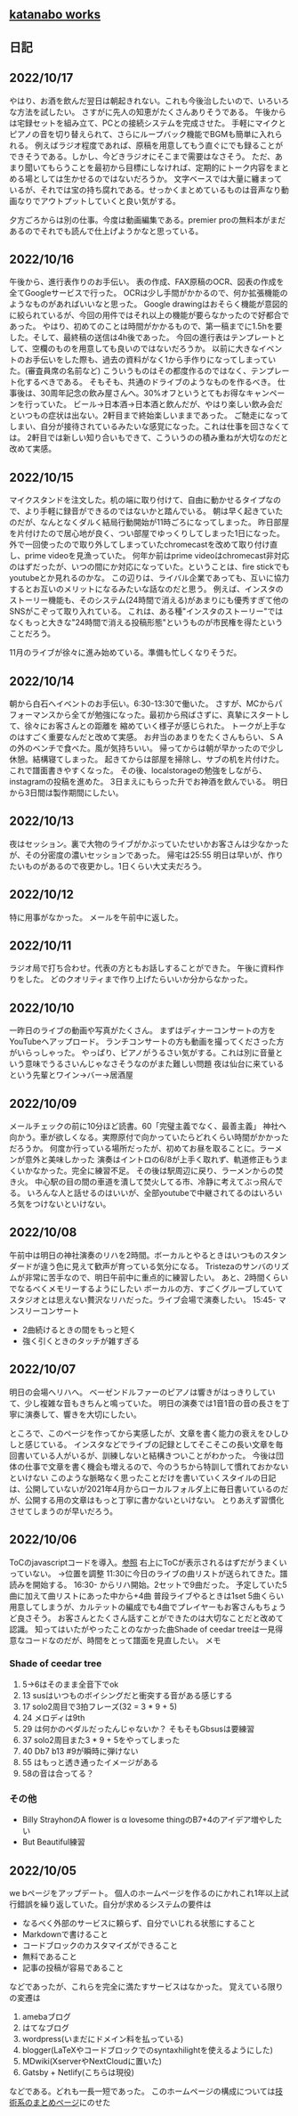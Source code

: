 <link rel="stylesheet" href="./github-markdown.css" type="text/css">
<link rel="stylesheet" href="toc.css">
<head>
<meta name="viewport" content="width=device-width, initial-scale=1.0, maximum-scale=1.0, minimum-scale=1.0">
</head>
<div class="contents wrapper">
<article>


# [katanabo works](./index.html)
# 日記

## 2022/10/17
やはり、お酒を飲んだ翌日は朝起きれない。これも今後治したいので、いろいろな方法を試したい。
さすがに先人の知恵がたくさんありそうである。
午後からは宅録セットを組み立て、PCとの接続システムを完成させた。
手軽にマイクとピアノの音を切り替えられて、さらにループバック機能でBGMも簡単に入れられる。
例えばラジオ程度であれば、原稿を用意してもう直ぐにでも録ることができそうである。しかし、今どきラジオにそこまで需要はなさそう。
ただ、あまり聞いてもらうことを最初から目標にしなければ、定期的にトーク内容をまとめる場としては生かせるのではないだろうか。
文字ベースでは大量に纏まっているが、それでは宝の持ち腐れである。せっかくまとめているものは音声なり動画なりでアウトプットしていくと良い気がする。

夕方ごろからは別の仕事。今度は動画編集である。premier proの無料本がまだあるのでそれでも読んで仕上げようかなと思っている。


## 2022/10/16
午後から、進行表作りのお手伝い。
表の作成、FAX原稿のOCR、図表の作成を全てGoogleサービスで行った。
OCRは少し手間がかかるので、何か拡張機能のようなものがあればいいなと思った。
Google drawingはおそらく機能が意図的に絞られているが、今回の用件ではそれ以上の機能が要らなかったので好都合であった。
やはり、初めてのことは時間がかかるもので、第一稿までに1.5hを要した。そして、最終稿の送信は4h後であった。
今回の進行表はテンプレートとして、空欄のものを用意しても良いのではないだろうか。
以前に大きなイベントのお手伝いをした際も、過去の資料がなく1から手作りになってしまっていた。(審査員席の名前など)
こういうものはその都度作るのではなく、テンプレート化するべきである。
そもそも、共通のドライブのようなものを作るべき。
仕事後は、30周年記念の飲み屋さんへ。30%オフというとてもお得なキャンペーンを行っていた。
ビール→日本酒→日本酒と飲んだが、やはり楽しい飲み会だといつもの症状は出ない。2軒目まで終始楽しいままであった。
ご馳走になってしまい、自分が接待されているみたいな感覚になった。これは仕事を回さなくては。
2軒目では新しい知り合いもできて、こういうのの積み重ねが大切なのだと改めて実感。

## 2022/10/15
マイクスタンドを注文した。机の端に取り付けて、自由に動かせるタイプなので、より手軽に録音ができるのではないかと踏んでいる。
朝は早く起きていたのだが、なんとなくダルく結局行動開始が11時ごろになってしまった。
昨日部屋を片付けたので居心地が良く、つい部屋でゆっくりしてしまった1日になった。
外で一回使ったので取り外してしまっていたchromecastを改めて取り付け直し、prime videoを見漁っていた。
何年か前はprime videoはchromecast非対応のはずだったが、いつの間にか対応になっていた。ということは、fire stickでもyoutubeとか見れるのかな。
この辺りは、ライバル企業であっても、互いに協力するとお互いのメリットになるみたいな話なのだと思う。
例えば、インスタのストーリー機能も、そのシステム(24時間で消える)があまりにも優秀すぎて他のSNSがこぞって取り入れている。
これは、ある種"インスタのストーリー"ではなくもっと大きな"24時間で消える投稿形態"というものが市民権を得たということだろう。

11月のライブが徐々に進み始めている。準備も忙しくなりそうだ。

## 2022/10/14 
朝から白石へイベントのお手伝い。6:30-13:30で働いた。
さすが、MCからパフォーマンスから全てが勉強になった。最初から飛ばさずに、真摯にスタートして、徐々にお客さんとの距離を
縮めていく様子が感じられた。
トークが上手なのはすごく重要なんだと改めて実感。
お弁当のあまりをたくさんもらい、ＳＡの外のベンチで食べた。風が気持ちいい。
帰ってからは朝が早かったので少し休憩。結構寝てしまった。
起きてからは部屋を掃除し、サブの机を片付けた。これで譜面書きやすくなった。
その後、localstorageの勉強をしながら、instagramの投稿を進めた。
3日まえにもらった升でお神酒を飲んでいる。
明日から3日間は製作期間にしたい。


## 2022/10/13
夜はセッション。裏で大物のライブがかぶっていたせいかお客さんは少なかったが、その分密度の濃いセッションであった。
帰宅は25:55
明日は早いが、作りたいものがあるので夜更かし。1日くらい大丈夫だろう。

## 2022/10/12
特に用事がなかった。
メールを午前中に返した。

## 2022/10/11
ラジオ局で打ち合わせ。代表の方ともお話しすることができた。
午後に資料作りをした。
どのクオリティまで作り上げたらいいか分からなかった。

## 2022/10/10
一昨日のライブの動画や写真がたくさん。
まずはディナーコンサートの方をYouTubeへアップロード。
ランチコンサートの方も動画を撮ってくださった方がいらっしゃった。
やっぱり、ピアノがうるさい気がする。これは別に音量という意味でうるさいんじゃなさそうなのがまた難しい問題
夜は仙台に来ているという先輩とワイン→バー→居酒屋


## 2022/10/09
メールチェックの前に10分ほど読書。60「完璧主義でなく、最善主義」
神社へ向かう。車が欲しくなる。実際原付で向かっていたらどれくらい時間がかかっただろうか。
何度か行っている場所だったが、初めてお昼を取ることに。ラーメンが意外と美味しかった
演奏はイントロの6/8が上手く取れず、軌道修正もうまくいかなかった。完全に練習不足。
その後は駅周辺に戻り、ラーメンからの焚き火。
中心駅の目の間の車道を潰して焚火してる市、冷静に考えてぶっ飛んでる。
いろんな人と話せるのはいいが、全部youtubeで中継されてるのはいろいろ気をつけないといけない。


## 2022/10/08
午前中は明日の神社演奏のリハを2時間。ボーカルとやるときはいつものスタンダードが違う色に見えて歓声が育っている気分になる。
Tristezaのサンバのリズムが非常に苦手なので、明日午前中に重点的に練習したい。
あと、2時間くらいでなるべくメモリーするようにしたい
ボーカルの方、すごくグルーブしていてスタジオとは思えない贅沢なリハだった。ライブ会場で演奏したい。
15:45- マンスリーコンサート
- 2曲続けるときの間をもっと短く
- 強く引くときのタッチが雑すぎる


## 2022/10/07
明日の会場へリハへ。
ベーゼンドルファーのピアノは響きがはっきりしていて、少し複雑な音もきちんと鳴っていた。
明日の演奏では1音1音の音の長さを丁寧に演奏して、響きを大切にしたい。

ところで、このページを作ってから実感したが、文章を書く能力の衰えをひしひしと感じている。
インスタなどでライブの記録としてそこそこの長い文章を毎回書いている人がいるが、訓練しないと結構きついことがわかった。
今後は団体の仕事で文章を書く機会も増えるので、今のうちから特訓して慣れておかないといけない
このような脈略なく思ったことだけを書いていくスタイルの日記は、公開していないが2021年4月からローカルフォルダ上に毎日書いているのだが、公開する用の文章はもっと丁寧に書かないといけない。
とりあえず習慣化させてしまうのが早いだろう。


## 2022/10/06
ToCのjavascriptコードを導入。[参照](https://projectcodeed.blogspot.com/2020/04/an-automatic-table-of-contents.html)
右上にToCが表示されるはずだがうまくいっていない。
→位置を調整
11:30に今日のライブの曲リストが送られてきた。譜読みを開始する。
16:30- からリハ開始。2セットで9曲だった。
予定していた5曲に加えて曲リストにあった中から+4曲
普段ライブやるときは1set 5曲くらい用意してしまうが、カルテットの編成でも4曲でプレイヤーもお客さんもちょうど良さそう。
お客さんとたくさん話すことができたのは大切なことだと改めて認識。
知ってはいたがやったことのなかった曲Shade of ceedar treeは一見得意なコードなのだが、時間をとって譜面を見直したい。
メモ
### Shade of ceedar tree
1. 5→6はそのまま全音下でok
2. 13 susはいつものボイシングだと衝突する音がある感じする
3. 17 solo2周目で3拍フレーズ(32 = 3 * 9 + 5)
4. 24 メロディは9th
5. 29 は何かのペダルだったんじゃないか？ そもそもGbsusは要練習
6. 37 solo2周目また3 * 9 + 5をやってしまった
7. 40 Db7 b13 #9が瞬時に弾けない
8. 55 はもっと透き通ったイメージがある
9. 58の音は合ってる？
###  その他
- Billy StrayhonのA flower is α lovesome thingのB7+4のアイデア増やしたい
- But Beautiful練習


## 2022/10/05
we bページをアップデート。
個人のホームページを作るのにかれこれ1年以上試行錯誤を繰り返していた。自分が求めるシステムの要件は
- なるべく外部のサービスに頼らず、自分でいじれる状態にすること
- Markdownで書けること
- コードブロックのカスタマイズができること
- 無料であること
- 記事の投稿が容易であること

などであったが、これらを完全に満たすサービスはなかった。
覚えている限りの変遷は
1. amebaブログ
2. はてなブログ
3. wordpress(いまだにドメイン料を払っている)
4. blogger(LaTeXやコードブロックでのsyntaxhilightを使えるようにした)
5. MDwiki(XserverやNextCloudに置いた)
6. Gatsby + Netlify(こちらは現役)

などである。どれも一長一短であった。
このホームページの構成については[技術系のまとめページ](web.html)にのせた
</article>
<aside id="ToC"></aside>
<script src="toc.js"></script>
</div>